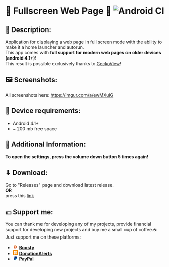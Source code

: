 # 🥨 Fullscreen Web Page 🥨 ![Android CI](https://github.com/OPHoperHPO/android-fullscreen-webpage/workflows/Android%20CI/badge.svg?branch=master)
## 📄 Description:
Application for displaying a web page in full screen mode with the ability to make it a home launcher and autorun. \
This app comes with **full support for modern web pages on older devices (android 4.1+)**! \
This result is possible exclusively thanks to [GeckoView](https://wiki.mozilla.org/Mobile/GeckoView)!
## 🖼 Screenshots:
All screenshots here: https://imgur.com/a/ewMXuiG
## 🧰 Device requirements:
* Android 4.1+
* ~ 200 mb free space
## 🧷 Additional Information:
**To open the settings, press the volume down button 5 times again!**
## ⬇ Download:
Go to "Releases" page and download latest release. \
**OR** \
press this [link](https://github.com/OPHoperHPO/android-fullscreen-webpage/releases/latest)
## 💵 Support me:  
  You can thank me for developing any of my projects, provide financial support for developing new projects and buy me a small cup of coffee.☕ \
  Just support me on these platforms:
  * ![](https://github.com/OPHoperHPO/OPHoperHPO/raw/master/assets/imgs/boosty_logo.jpeg) [**Boosty**](https://boosty.to/anodev)
  * ![](https://github.com/OPHoperHPO/OPHoperHPO/raw/master/assets/imgs/donationalerts_logo.png) [**DonationAlerts**](https://www.donationalerts.com/r/anodev_development)
  * ![](https://github.com/OPHoperHPO/OPHoperHPO/raw/master/assets/imgs/paypal_logo.jpg) [**PayPal**](https://paypal.me/anodev)
